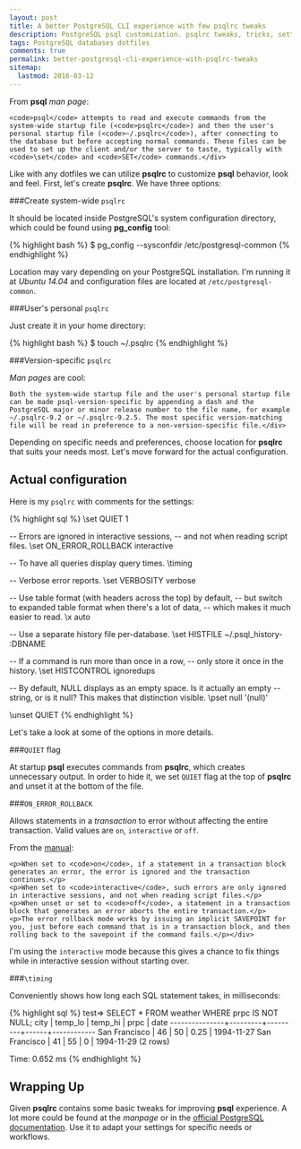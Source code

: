 ```yaml
---
layout: post
title: A better PostgreSQL CLI experience with few psqlrc tweaks
description: PostgreSQL psql customization. psqlrc tweaks, tricks, settings, options. How to customize PostgreSQL/psql. psqlrc dot file. Modify, customize psql terminal.
tags: PostgreSQL databases dotfiles
comments: true
permalink: better-postgresql-cli-experience-with-psqlrc-tweaks
sitemap:
  lastmod: 2016-03-12
---
```


From **psql** *man page*:

> <div style="font-size:90%">
    <code>psql</code> attempts to read and execute commands from the system-wide startup file (<code>psqlrc</code>) and then the user's personal startup file (<code>~/.psqlrc</code>), after connecting to the database but before accepting normal commands. These files can be used to set up the client and/or the server to taste, typically with <code>\set</code> and <code>SET</code> commands.</div>

Like with any dotfiles we can utilize **psqlrc** to customize **psql** behavior,
look and feel. First, let's create **psqlrc**. We have three options:

<!--more-->

###Create system-wide `psqlrc`

It should be located inside PostgreSQL's system configuration directory, which
could be found using **pg_config** tool:

{% highlight bash %}
$ pg_config --sysconfdir
/etc/postgresql-common
{% endhighlight %}

Location may vary depending on your PostgreSQL installation. I'm running it at
*Ubuntu 14.04* and configuration files are located at `/etc/postgresql-common`.

###User's personal `psqlrc`

Just create it in your home directory:

{% highlight bash %}
$ touch ~/.psqlrc
{% endhighlight %}

###Version-specific `psqlrc`

*Man pages* are cool:

> <div style="font-size:90%">
    Both the system-wide startup file and the user's personal startup file can be made psql-version-specific by appending a dash and the PostgreSQL major or minor release number to the file name, for example ~/.psqlrc-9.2 or ~/.psqlrc-9.2.5. The most specific version-matching file will be read in preference to a non-version-specific file.</div>

Depending on specific needs and preferences, choose location for **psqlrc**
that suits your needs most. Let's move forward for the actual configuration.


Actual configuration
--------------------

Here is my `psqlrc` with comments for the settings:

{% highlight sql %}
\set QUIET 1

-- Errors are ignored in interactive sessions,
-- and not when reading script files.
\set ON_ERROR_ROLLBACK interactive

-- To have all queries display query times.
\timing

-- Verbose error reports.
\set VERBOSITY verbose

-- Use table format (with headers across the top) by default,
-- but switch to expanded table format when there's a lot of data,
-- which makes it much easier to read.
\x auto

-- Use a separate history file per-database.
\set HISTFILE ~/.psql_history- :DBNAME

-- If a command is run more than once in a row,
-- only store it once in the history.
\set HISTCONTROL ignoredups

-- By default, NULL displays as an empty space. Is it actually an empty
-- string, or is it null? This makes that distinction visible.
\pset null '(null)'

\unset QUIET
{% endhighlight %}

Let's take a look at some of the options in more details.


###`QUIET` flag

At startup **psql** executes commands from **psqlrc**, which creates unnecessary
output. In order to hide it, we set `QUIET` flag at the top of **psqlrc** and
unset it at the bottom of the file.

###`ON_ERROR_ROLLBACK`

Allows statements in a *transaction* to error without affecting the entire transaction.  Valid values are `on`, `interactive` or `off`.

From the [manual](http://www.postgresql.org/docs/current/static/app-psql.html):

> <div style="font-size:90%">
    <p>When set to <code>on</code>, if a statement in a transaction block generates an error, the error is ignored and the transaction continues.</p>
    <p>When set to <code>interactive</code>, such errors are only ignored in interactive sessions, and not when reading script files.</p>
    <p>When unset or set to <code>off</code>, a statement in a transaction block that generates an error aborts the entire transaction.</p>
    <p>The error rollback mode works by issuing an implicit SAVEPOINT for you, just before each command that is in a transaction block, and then rolling back to the savepoint if the command fails.</p></div>

I'm using the `interactive` mode because this gives a chance to fix things while
in interactive session without starting over.

###`\timing`

Conveniently shows how long each SQL statement takes, in milliseconds:

{% highlight sql %}
test=> SELECT * FROM weather
       WHERE prpc IS NOT NULL;
     city      | temp_lo | temp_hi | prpc |    date
---------------+---------+---------+------+------------
 San Francisco |      46 |      50 | 0.25 | 1994-11-27
 San Francisco |      41 |      55 |    0 | 1994-11-29
(2 rows)

Time: 0.652 ms
{% endhighlight %}


Wrapping Up
-----------

Given **psqlrc** contains some basic tweaks for improving **psql** experience.
A lot more could be found at the *manpage* or in the
[official PostgreSQL documentation](http://www.postgresql.org/docs/current/static/app-psql.html).
Use it to adapt your settings for specific needs or workflows.
